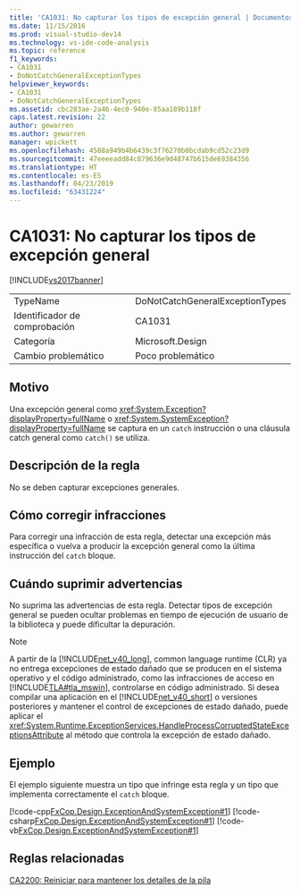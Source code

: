 ```yaml
---
title: 'CA1031: No capturar los tipos de excepción general | Documentos de Microsoft'
ms.date: 11/15/2016
ms.prod: visual-studio-dev14
ms.technology: vs-ide-code-analysis
ms.topic: reference
f1_keywords:
- CA1031
- DoNotCatchGeneralExceptionTypes
helpviewer_keywords:
- CA1031
- DoNotCatchGeneralExceptionTypes
ms.assetid: cbc283ae-2a46-4ec0-940e-85aa189b118f
caps.latest.revision: 22
author: gewarren
ms.author: gewarren
manager: wpickett
ms.openlocfilehash: 4588a949b4b6439c3f76270b0bcdab9cd52c23d9
ms.sourcegitcommit: 47eeeeadd84c879636e9d48747b615de69384356
ms.translationtype: HT
ms.contentlocale: es-ES
ms.lasthandoff: 04/23/2019
ms.locfileid: "63431224"
---
```

# <a name="ca1031-do-not-catch-general-exception-types"></a>CA1031: No capturar los tipos de excepción general
[!INCLUDE[vs2017banner](../includes/vs2017banner.md)]

|||
|-|-|
|TypeName|DoNotCatchGeneralExceptionTypes|
|Identificador de comprobación|CA1031|
|Categoría|Microsoft.Design|
|Cambio problemático|Poco problemático|

## <a name="cause"></a>Motivo
 Una excepción general como <xref:System.Exception?displayProperty=fullName> o <xref:System.SystemException?displayProperty=fullName> se captura en un `catch` instrucción o una cláusula catch general como `catch()` se utiliza.

## <a name="rule-description"></a>Descripción de la regla
 No se deben capturar excepciones generales.

## <a name="how-to-fix-violations"></a>Cómo corregir infracciones
 Para corregir una infracción de esta regla, detectar una excepción más específica o vuelva a producir la excepción general como la última instrucción del `catch` bloque.

## <a name="when-to-suppress-warnings"></a>Cuándo suprimir advertencias
 No suprima las advertencias de esta regla. Detectar tipos de excepción general se pueden ocultar problemas en tiempo de ejecución de usuario de la biblioteca y puede dificultar la depuración.

> [!NOTE]
> A partir de la [!INCLUDE[net_v40_long](../includes/net-v40-long-md.md)], common language runtime (CLR) ya no entrega excepciones de estado dañado que se producen en el sistema operativo y el código administrado, como las infracciones de acceso en [!INCLUDE[TLA#tla_mswin](../includes/tlasharptla-mswin-md.md)], controlarse en código administrado. Si desea compilar una aplicación en el [!INCLUDE[net_v40_short](../includes/net-v40-short-md.md)] o versiones posteriores y mantener el control de excepciones de estado dañado, puede aplicar el <xref:System.Runtime.ExceptionServices.HandleProcessCorruptedStateExceptionsAttribute> al método que controla la excepción de estado dañado.

## <a name="example"></a>Ejemplo
 El ejemplo siguiente muestra un tipo que infringe esta regla y un tipo que implementa correctamente el `catch` bloque.

 [!code-cpp[FxCop.Design.ExceptionAndSystemException#1](../snippets/cpp/VS_Snippets_CodeAnalysis/FxCop.Design.ExceptionAndSystemException/cpp/FxCop.Design.ExceptionAndSystemException.cpp#1)]
 [!code-csharp[FxCop.Design.ExceptionAndSystemException#1](../snippets/csharp/VS_Snippets_CodeAnalysis/FxCop.Design.ExceptionAndSystemException/cs/FxCop.Design.ExceptionAndSystemException.cs#1)]
 [!code-vb[FxCop.Design.ExceptionAndSystemException#1](../snippets/visualbasic/VS_Snippets_CodeAnalysis/FxCop.Design.ExceptionAndSystemException/vb/FxCop.Design.ExceptionAndSystemException.vb#1)]

## <a name="related-rules"></a>Reglas relacionadas
 [CA2200: Reiniciar para mantener los detalles de la pila](../code-quality/ca2200-rethrow-to-preserve-stack-details.md)

